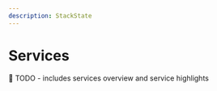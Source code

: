 ```yaml
---
description: StackState
---
```


# Services

🚧 TODO - includes services overview and service highlights